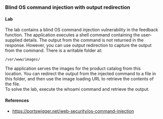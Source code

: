 ### Blind OS command injection with output redirection
#### Lab
The lab contains a blind OS command injection vulnerability in the feedback function.
The application executes a shell command containing the user-supplied details. The output from the command is not returned in the response. However, you can use output redirection to capture the output from the command. There is a writable folder at:
```
/var/www/images/
```
The application serves the images for the product catalog from this location. You can redirect the output from the injected command to a file in this folder, and then use the image loading URL to retrieve the contents of the file.
<br>To solve the lab, execute the whoami command and retrieve the output. 

#### References
+ https://portswigger.net/web-security/os-command-injection
